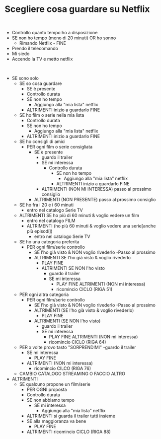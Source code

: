 # Scegliere cosa guardare su Netflix
​
- Controllo quanto tempo ho a disposizione
- SE non ho tempo (meno di 20 minuti) OR ho sonno
    - Rimando Netflix - FINE
- Prendo il telecomando
- Mi siedo
- Accendo la TV e metto netflix
​
<!-- TODO: Installazione e Login se avanza tempo - Sono solo? -->
​
- SE sono solo
​
    <!-- PRIORITA' NELLA MIA TESTA -->
    - SE so cosa guardare
        - SE è presente
        - Controllo durata
        - SE non ho tempo
            - Aggiungo alla "mia lista" netflix
        - ALTRIMENTI inizio a guardarlo FINE
​
    <!-- LA MIA LISTA NETFLIX -->
    - SE ho film o serie nella mia lista
        - Controllo durata
        - SE non ho tempo
            - Aggiungo alla "mia lista" netflix
        - ALTRIMENTI inizio a guardarlo FINE
​
    <!-- CONSIGLI AMICI -->
    - SE ho consigli di amici
        - PER ogni film o serie consigliata
            - SE è presente
                - guardo il trailer
                - SE mi interessa
                    - Controllo durata
                        - SE non ho tempo
                            - Aggiungo alla "mia lista" netflix
                        - ALTRIMENTI inizio a guardarlo FINE
                - ALTRIMENTI (NON MI INTERESSA) passo al prossimo consiglio
            - ALTRIMENTI (NON PRESENTE) passo al prossimo consiglio
​
    <!-- NESSUNA IDEA O CONSIGLIO -->
    - SE ho fra i 20 e i 60 minuti 
        - entro nel catalogo Serie TV
    - ALTRIMENTI SE ho più di 60 minuti & voglio vedere un film
        - entro nel catalogo FILM
        - ALTRIMENTI (ho più 60 minuti & voglio vedere una serie[anche più episodi])
            - entro nel catalogo Serie TV
​
    - SE ho una categoria preferita
        - PER ogni film/serie controllo
            - SE l'ho già visto & NON voglio rivederlo
                -Passo al prossimo
            - ALTRIMENTI SE l'ho già visto & voglio rivederlo
                - PLAY FINE
                - ALTRIMENTI SE NON l'ho visto
                    - guardo il trailer
                    - SE mi interessa
                        - PLAY FINE
                    ALTRIMENTI (NON mi interessa)
                        - ricomincio CICLO (RIGA 51)
​
    - PER ogni altra categoria
        - PER ogni film/serie controllo
            - SE l'ho già visto & NON voglio rivederlo
                -Passo al prossimo
            - ALTRIMENTI (SE l'ho già visto & voglio rivederlo)
                - PLAY FINE
            - ALTRIMENTI (SE NON l'ho visto)
                - guardo il trailer
                - SE mi interessa
                    - PLAY FINE
                ALTRIMENTI (NON mi interessa)
                    - ricomincio CICLO (RIGA 64)
​
    - PER x volte provo tasto "SORPRENDIMI"
        -guardo il trailer
        - SE mi interessa
            - PLAY FINE
        - ALTRIMENTI (NON mi interessa)
            - ricomincio CILCO (RIGA 76)
​
    - CAMBIO CATALOGO STREAMING O FACCIO ALTRO
​
- ALTRIMENTI
    <!-- PRIORITA' AL GRUPPO -->
    - SE qualcuno propone un film/serie
        - PER OGNI proposta
        - Controllo durata
        - SE non abbiamo tempo
            - SE mi interessa
                - Aggiungo alla "mia lista" netflix
        - ALTRIMENTI si guarda il trailer tutti insieme
        - SE alla maggioranza va bene
            - PLAY FINE
        - ALTRIMENTI ricomincio CICLO (RIGA 88)